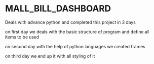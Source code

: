 # MALL_BILL_DASHBOARD
Deals with advance python and completed this project in 3 days 


on first day we deals with the basic structure of program and define all items to be used


on second day  with the help of python languages we created frames 


on third day we end up it with all styling of it
